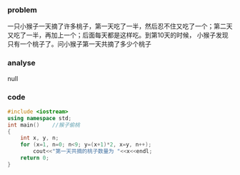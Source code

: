 ### problem

一只小猴子一天摘了许多桃子，第一天吃了一半，然后忍不住又吃了一个；第二天又吃了一半，再加上一个；后面每天都是这样吃。到第10天的时候，
小猴子发现只有一个桃子了。问小猴子第一天共摘了多少个桃子

### analyse

null

### code

```C++
#include <iostream>
using namespace std;
int main()    //猴子偷桃
{
    int x, y, n;
    for (x=1, n=0; n<9; y=(x+1)*2, x=y, n++);
        cout<<"第一天共摘的桃子数量为 "<<x<<endl;
    return 0;
}
```
